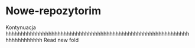 # Nowe-repozytorim
Kontynuacja
hhhhhhhhhhhhhhhhhhhhhhhhhhhhhhhhhhhhhhhhhhhhhhhhhhhhhhhhhhhhhhhhhhhhhhhh
Read  new  fold
